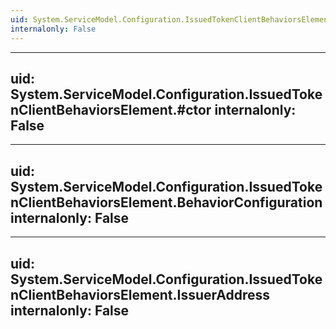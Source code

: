 ```yaml
---
uid: System.ServiceModel.Configuration.IssuedTokenClientBehaviorsElement
internalonly: False
---
```


---
uid: System.ServiceModel.Configuration.IssuedTokenClientBehaviorsElement.#ctor
internalonly: False
---

---
uid: System.ServiceModel.Configuration.IssuedTokenClientBehaviorsElement.BehaviorConfiguration
internalonly: False
---

---
uid: System.ServiceModel.Configuration.IssuedTokenClientBehaviorsElement.IssuerAddress
internalonly: False
---
